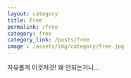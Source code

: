 ```yaml
---
layout: category
title: Free
permalink: /free
category: free
category_link: /posts/free
image : /assets/img/category/free.jpg
---
```


자유롭게 이것저것! 
왜 안되는거니... 
